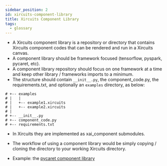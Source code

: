 ```yaml
---
sidebar_position: 2
id: xircuits-component-library
title: Xircuits Component Library
tags:
  - glossary
---
```


* A Xircuits component library is a repository or directory that contains Xircuits component codes that can be rendered and run in a Xircuits canvas.
* A component library should be framework focused (tensorflow, pyspark, pycaret, etc).
* A component library repository should focus on one framework at a time and keep other library / frameworks imports to a minimum.
* The structure should contain `__init__.py`, the component_code.py, the requirements.txt, and optionally an `examples` directory, as below: 
```
# +-- examples
# |   |
# |   +-- example1.xircuits
# |   +-- example2.xircuits
# |
# +-- __init__.py
# +-- component_code.py
# +-- requirements.txt
```
* In Xircuits they are implemented as xai_component submodules.
* The workflow of using a component library would be simply copying / cloning the directory to your working Xircuits directory.

* Example: the [pycaret component library](https://github.com/XpressAI/xai-pycaret)